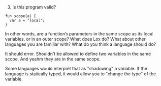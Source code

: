 3. Is this program valid?

```
fun scope(a) {
  var a = "local";
}
```

In other words, are a function’s parameters in the same scope as its local variables, or in an outer scope? What does Lox do? What about other languages you are familiar with? What do you think a language should do?

It should error. Shouldn't be allowed to define two variables in the same scope. And yeahm they are in the same scope.

Some languages would interpret that as "shadowing" a variable. If the language is statically typed, it would allow you to "change the type" of the variable.

